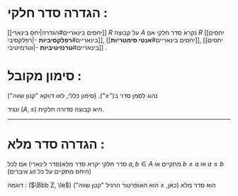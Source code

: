# הגדרה סדר חלקי : 
[[יחסים בינאריים#הגדרה|יחס בינארי]] $R$ על קבוצה $A$ נקרא סדר חלקי אם $R$ [[יחסים בינאריים#**רפלקסיביות** -|רפלקסיבי]], [[יחסים בינאריים#**אנטי סימטריות**]], [[יחסים בינאריים#**טרנזיטיביות** -|וטרנזיטיבי]] .

# סימון מקובל : 
נהוג לסמן סדר ב("$\le$"). (סימון כללי, לאו דווקא "קטן שווה")

ונגיד ($A, \le$) היא קבוצה סדורה חלקית.

---
# הגדרה סדר מלא :
סדר חלקי יקרא סדר מלא(סדר לינארי) אם לכל $a,b \in A$ מתקיים או $b \le a$ או $a \le b$  (היחס מתקיים על כל זוג איברים)

דוגמה : ($\Bbb Z, \le$) הוא סדר מלא (כאן, $\le$ הוא האופרטור הרגיל "קטן שווה")

